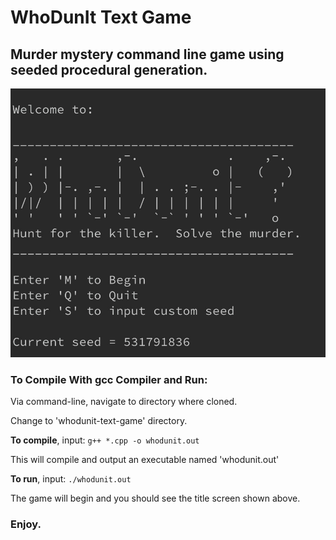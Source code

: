 # WhoDunIt Text Game
## Murder mystery command line game using seeded procedural generation.

![Title Screen](screenshots/title_screen.jpg)

### To Compile With gcc Compiler and Run:
Via command-line, navigate to directory where cloned.

Change to 'whodunit-text-game' directory.

__To compile__, input:
	`g++ *.cpp -o whodunit.out`

This will compile and output an executable named 'whodunit.out'

__To run__, input:
	`./whodunit.out`

The game will begin and you should see the title screen shown above.

### Enjoy.